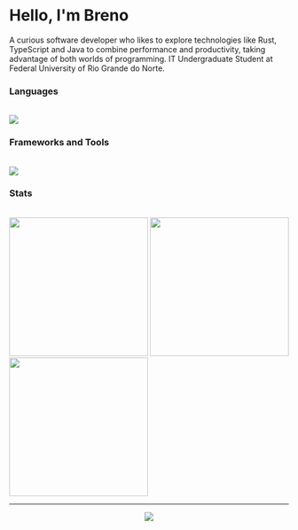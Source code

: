 <h1>Hello, I'm Breno</h1>

<p>A curious software developer who likes to explore technologies like Rust, TypeScript and Java to combine performance
and productivity, taking advantage of both worlds of programming. IT Undergraduate Student at Federal University of Rio Grande do Norte.</p>

<h3>Languages</h3><br>

<img src="https://skillicons.dev/icons?i=java,rust,cpp">

<h3>Frameworks and Tools</h3><br>

<img src="https://skillicons.dev/icons?i=spring,firebase,postgres,arduino,git,linux">

<h3>Stats</h3>

<p>
          <br>
          <img src="http://github-profile-summary-cards.vercel.app/api/cards/stats?username=brevex&theme=codeSTACKr" href="http://github.com/brevex" style="width: 250px;">
          <img src="http://github-profile-summary-cards.vercel.app/api/cards/repos-per-language?username=brevex&theme=codeSTACKr" href="http://github.com/brevex" style="width: 250px;">
          <img src="http://github-profile-summary-cards.vercel.app/api/cards/productive-time?username=brevex&theme=codeSTACKr&utcOffset=8" href="http://github.com/brevex" style="width: 250px;">
</p><hr>

<p align="center">
          <a href="https://www.linkedin.com/in/brenobDev/"><img src="https://img.shields.io/badge/LinkedIn-0077B5?style=for-the-badge&logo=linkedin&logoColor=white"></a>
</p>
